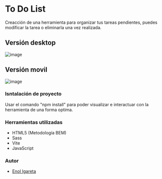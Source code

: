# To Do List
Creacción de una herramienta para organizar tus tareas pendientes, puedes modificar la tarea o eliminarla una vez realizada.

## Versión desktop
![image](https://user-images.githubusercontent.com/116892825/205448538-d24bc5bd-4ab2-4063-91ed-d91844bd32f2.png)


## Versión movil
![image](https://user-images.githubusercontent.com/116892825/205448620-35e0be9b-9cff-4175-a794-22c0478aa58a.png)

### Isntalación de proyecto 
Usar el comando "npm install" para poder visualizar e interactuar con la herramienta de una forma optima.

### Herramientas utilizadas
- HTML5 (Metodología BEM)
- Sass
- Vite
- JavaScript 

### Autor

- [Enol Igareta](https://github.com/EnolCode)

